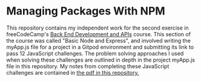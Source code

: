 # Managing Packages With NPM

This repository contains my independent work for the second exercise in freeCodeCamp's [Back End Development and APIs](https://www.freecodecamp.org/learn/back-end-development-and-apis/) course. This section of the course was called "Basic Node and Express", and involved writing the myApp.js file for a project in a Gitpod environment and submitting its link to pass 12 JavaScript challenges. The problem solving approaches I used when solving these challenges are outlined in depth in the project myApp.js file in this repository. My notes from completing these JavaScript challenges are contained in [the pdf in this repository.](https://github.com/franpanteli/APIs-Node-and-Express/blob/main/Node%20and%20Express%20Course%20Notes.pdf)  

